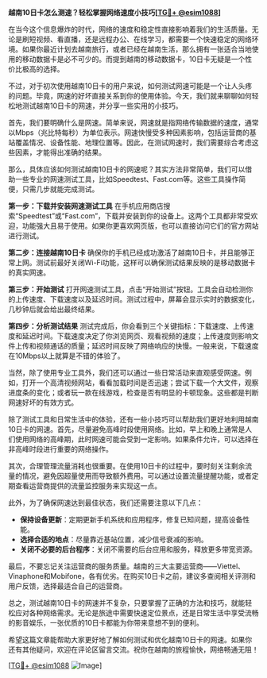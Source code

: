 **越南10日卡怎么测速？轻松掌握网络速度小技巧[[TG💪+ @esim1088](https://t.me/s/esim1088)]**

在当今这个信息爆炸的时代，网络的速度和稳定性直接影响着我们的生活质量。无论是刷短视频、看直播，还是远程办公、在线学习，都需要一个快速稳定的网络环境。如果你最近计划去越南旅行，或者已经在越南生活，那么拥有一张适合当地使用的移动数据卡是必不可少的。而提到越南的移动数据卡，10日卡无疑是一个性价比极高的选择。

不过，对于初次使用越南10日卡的用户来说，如何测试网速可能是一个让人头疼的问题。毕竟，网速的好坏直接关系到你的使用体验。今天，我们就来聊聊如何轻松地测试越南10日卡的网速，并分享一些实用的小技巧。

首先，我们要明确什么是网速。简单来说，网速就是指网络传输数据的速度，通常以Mbps（兆比特每秒）为单位表示。网速快慢受多种因素影响，包括运营商的基站覆盖情况、设备性能、地理位置等。因此，在测试网速时，我们需要综合考虑这些因素，才能得出准确的结果。

那么，具体应该如何测试越南10日卡的网速呢？其实方法非常简单，我们可以借助一些专业的网速测试工具，比如Speedtest、Fast.com等。这些工具操作简便，只需几步就能完成测试。

**第一步：下载并安装网速测试工具**
在手机应用商店搜索“Speedtest”或“Fast.com”，下载并安装到你的设备上。这两个工具都非常受欢迎，功能强大且易于使用。如果你更喜欢网页版，也可以直接访问它们的官方网站进行测试。

**第二步：连接越南10日卡**
确保你的手机已经成功激活了越南10日卡，并且能够正常上网。测试前最好关闭Wi-Fi功能，这样可以确保测试结果反映的是移动数据卡的真实网速。

**第三步：开始测试**
打开网速测试工具，点击“开始测试”按钮。工具会自动检测你的上传速度、下载速度以及延迟时间。测试过程中，屏幕会显示实时的数据变化，几秒钟后就会给出最终结果。

**第四步：分析测试结果**
测试完成后，你会看到三个关键指标：下载速度、上传速度和延迟时间。下载速度决定了你浏览网页、观看视频的速度；上传速度则影响文件上传和视频通话的质量；延迟时间反映了网络响应的快慢。一般来说，下载速度在10Mbps以上就算是不错的体验了。

当然，除了使用专业工具外，我们还可以通过一些日常活动来直观感受网速。例如，打开一个高清视频网站，看看加载时间是否迅速；尝试下载一个大文件，观察进度条的变化；或者玩一款在线游戏，检查是否有明显的卡顿现象。这些都是判断网速好坏的有效方式。

除了测试工具和日常生活中的体验，还有一些小技巧可以帮助我们更好地利用越南10日卡的网速。首先，尽量避免高峰时段使用网络。比如，早上和晚上通常是人们使用网络的高峰期，此时网速可能会受到一定影响。如果条件允许，可以选择在非高峰时段进行重要的网络操作。

其次，合理管理流量消耗也很重要。在使用10日卡的过程中，要时刻关注剩余流量的情况，避免因超量使用而导致额外费用。可以通过设置流量提醒功能，或者定期查看运营商提供的流量监控服务来实现这一点。

此外，为了确保网速达到最佳状态，我们还需要注意以下几点：
- **保持设备更新**：定期更新手机系统和应用程序，修复已知问题，提高设备性能。
- **选择合适的地点**：尽量靠近基站位置，减少信号衰减的影响。
- **关闭不必要的后台程序**：关闭不需要的后台应用和服务，释放更多带宽资源。

最后，不要忘记关注运营商的服务质量。越南的三大主要运营商——Viettel、Vinaphone和Mobifone，各有优劣。在购买10日卡之前，建议多查阅相关评测和用户反馈，选择最适合自己的运营商。

总之，测试越南10日卡的网速并不复杂，只要掌握了正确的方法和技巧，就能轻松应对各种网络需求。无论是旅途中需要快速定位景点，还是日常生活中享受流畅的影音娱乐，一张优质的10日卡都能为你带来意想不到的便利。

希望这篇文章能帮助大家更好地了解如何测试和优化越南10日卡的网速。如果你还有其他疑问，欢迎在评论区留言交流。祝你在越南的旅程愉快，网络畅通无阻！

[[TG💪+ @esim1088](https://t.me/s/esim1088) ![Image](https://i.postimg.cc/4NQfJmqS/Snipaste-2025-05-13-00-14-12.png)]
